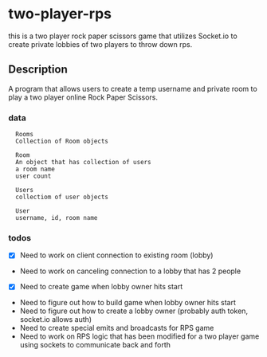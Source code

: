 # two-player-rps

this is a two player rock paper scissors game that utilizes Socket.io to create
private lobbies of two players to throw down rps.

## Description

A program that allows users to create a temp username and private room to play
a two player online Rock Paper Scissors.

### data

      Rooms
      Collection of Room objects

      Room
      An object that has collection of users
      a room name
      user count

      Users
      collectiom of user objects

      User
      username, id, room name

### todos

- [x] Need to work on client connection to existing room (lobby)
- Need to work on canceling connection to a lobby that has 2 people
- [x] Need to create game when lobby owner hits start
- Need to figure out how to build game when lobby owner hits start
- Need to figure out how to create a lobby owner (probably auth token, socket.io allows auth)
- Need to create special emits and broadcasts for RPS game
- Need to work on RPS logic that has been modified for a two player game using sockets to communicate back and forth
